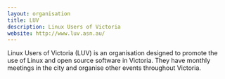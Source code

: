 ```yaml
---
layout: organisation
title: LUV
description: Linux Users of Victoria
website: http://www.luv.asn.au/
---
```


Linux Users of Victoria (LUV) is an organisation designed to promote the use of
Linux and open source software in Victoria. They have monthly meetings in the
city and organise other events throughout Victoria.
